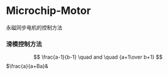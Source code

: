 # Microchip-Motor
永磁同步电机的控制方法
### 滑模控制方法
<script type="text/javascript" async src="https://cdn.mathjax.org/mathjax/latest/MathJax.js?config=TeX-MML-AM_CHTML"> </script>
$$ \frac{a-1}{b-1} \quad and \quad {a+1\over b+1} $$
$\frac{a}{a+Ba}&
